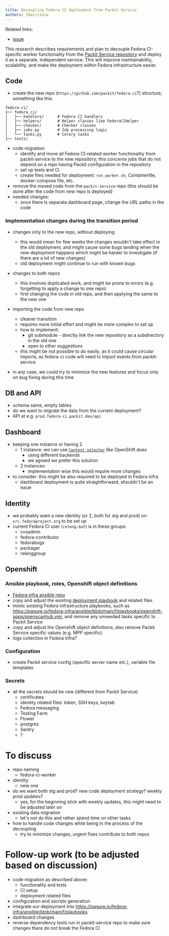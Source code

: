 ```yaml
---
title: Decoupling Fedora CI deployment from Packit Service
authors: lbarcziova
---
```


Related links:

- [issue](https://github.com/packit/packit-service/issues/2737)

This research describes requirements and plan to decouple Fedora CI-specific worker functionality from
the [Packit Service repository](https://github.com/packit/packit-service) and deploy it as a separate, independent service.
This will improve maintainability, scalability, and make the deployment within Fedora infrastructure easier.

## Code

- create the new repo (`https://github.com/packit/fedora-ci`?) structure, something like this:

```
fedora-ci/
├── fedora_ci/
│   ├── handlers/      # Fedora CI handlers
│   ├── helpers/       # Helper classes like FedoraCIHelper
│   ├── checker/       # Checker classes
│   ├── jobs.py        # Job processing logic
│   └── tasks.py       # Celery tasks
├── tests/

```

- code migration:
  - identify and move all Fedora CI-related worker functionality from packit-service to the new repository; this concerns jobs that do not depend on a repo having Packit configuration in the repository
  - set up tests and CI
  - create files needed for deployment: `run_worker.sh`, Containerfile, docker-compose file, etc.
- remove the moved code from the `packit-service` repo
  (this should be done after the code from new repo is deployed)
- needed changes:
  - once there is separate dashboard page, change the URL paths in the code

### Implementation changes during the transition period

- changes only to the new repo, without deploying
  - this would mean for few weeks the changes wouldn't take effect in the old deployment,
    and might cause some bugs landing when the new deployment happens which might be harder to investigate (if there are a lot of new changes)
  - old deployment might continue to run with known bugs
- changes to both repos
  - this involves duplicated work, and might be prone to errors (e.g. forgetting to apply a change to one repo)
  - first changing the code in old repo, and then applying the same to the new one
- importing the code from new repo

  - cleaner transition
  - requires more initial effort and might be more complex to set up
  - how to implement:
    - git submodule - directly link the new repository as a subdirectory in the old one
    - open to other suggestions
  - this might be not possible to do easily, as it could cause circular imports, as fedora-ci code will need to import events from packit-service

- in any case, we could try to minimize the new features and focus only on bug fixing during this time

## DB and API

- schema same, empty tables
- do we want to migrate the data from the current deployment?
- API at e.g. `prod.fedora-ci.packit.dev/api`

## Dashboard

- keeping one instance or having 2
  - 1 instance: we can use [`Context selector`](https://www.patternfly.org/components/menus/context-selector/design-guidelines) like OpenShift does
    - using different backends
    - we agreed we prefer this solution
  - 2 instances:
    - implementation wise this would require more changes
- to consider: this might be also required to be deployed in Fedora infra
  - dashboard deployment is quite straightforward, shouldn't be an issue

## Identity

- we probably want a new identity (or 2, both for stg and prod) on `src.fedoraproject.org` to be set up
- current Fedora CI user (`releng-bot`) is in these groups:
  - cvsadmin
  - fedora-contributor
  - fedorabugs
  - packager
  - relenggroup

## Openshift

### Ansible playbook, roles, Openshift object definitions

- [Fedora infra ansible repo](https://pagure.io/fedora-infra/ansible)
- copy and adjust the existing [deployment playbook](https://github.com/packit/deployment/blob/main/playbooks/deploy.yml) and related files
- mimic existing Fedora infrastructure playbooks, such as https://pagure.io/fedora-infra/ansible/blob/main/f/playbooks/openshift-apps/openscanhub.yml, and remove any unneeded tasks specific to Packit Service
- copy and adjust the Openshift object definitions, also remove Packit Service specific values (e.g. MPP specific)
- logs collection in Fedora infra?

### Configuration

- create Packit service config (specific server name etc.), variable file templates

### Secrets

- all the secrets should be new (different from Packit Service)
  - certificates
  - identity related files: token, SSH keys, keytab
  - Fedora messaging
  - Testing Farm
  - Flower
  - postgres
  - Sentry
  - ?

# To discuss

- repo naming
  - fedora-ci-worker
- identity
  - new one
- do we want both stg and prod? new code deployment strategy? weekly prod updates?
  - yes, for the beginning stick with weekly updates, this might need to be adjusted later on
- existing data migration
  - let's not do this and rather spend time on other tasks
- how to handle code changes while being in the process of the decoupling
  - try to minimize changes, urgent fixes contribute to both repos

# Follow-up work (to be adjusted based on discussion)

- code migration as described above:
  - functionality and tests
  - CI setup
  - deployment related files
- configuration and secrets generation
- integrate our deployment into https://pagure.io/fedora-infra/ansible/blob/main/f/playbooks
- dashboard changes
- reverse dependency tests run in packit-service repo to make sure changes there do not break the Fedora CI
